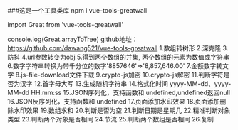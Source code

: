 ###这是一个工具类库
npm i vue-tools-greatwall

import Great from 'vue-tools-greatwall'


console.log(Great.arrayToTree)
github地址：https://github.com/dawang521/vue-tools-greatwall
1.数组转树形
2.深克隆
3.防抖
4.url参数转变为obj
5.得到两个数组的并集, 两个数组的元素为数值或字符串
6.数字字符串转换为带千分位的数字'8857646'=>'8,857,646.00'
7.金额数字转文字
8.js-file-download文件下载
9.crypto-js加密
10.crypto-js解密
11.判断字符是否为汉字
12.首字母大写
13.生成随机字符串
14.格式化时间 yyyy-MM-dd、yyyy-MM-dd HH:mm:ss
15.JSON序列化，支持函数和 undefined,undefined返回null
16.JSON反序列化，支持函数和 undefined
17.页面添加水印效果
18.页面添加删除水印效果
19.数组求和
20.判断是否为空
21.判断日期是星期几
22.精准判断对象类型
23.判断两个对象是否相同
24.节流
25.判断两个数组是否相同
26.复制